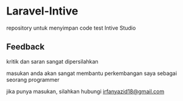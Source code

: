 
# Laravel-Intive

repository untuk menyimpan code test Intive Studio

## Feedback

kritik dan saran sangat dipersilahkan

masukan anda akan sangat membantu perkembangan saya sebagai seorang programmer

jika punya masukan, silahkan hubungi irfanyazid18@gmail.com

